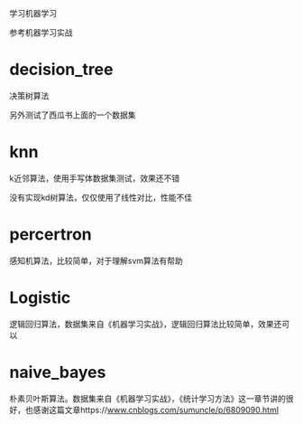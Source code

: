 学习机器学习


参考机器学习实战

# decision_tree

决策树算法

另外测试了西瓜书上面的一个数据集

# knn

k近邻算法，使用手写体数据集测试，效果还不错

没有实现kd树算法，仅仅使用了线性对比，性能不佳

# percertron

感知机算法，比较简单，对于理解svm算法有帮助


# Logistic

逻辑回归算法，数据集来自《机器学习实战》，逻辑回归算法比较简单，效果还可以

# naive_bayes

朴素贝叶斯算法。数据集来自《机器学习实战》，《统计学习方法》这一章节讲的很好，也感谢这篇文章https://www.cnblogs.com/sumuncle/p/6809090.html




